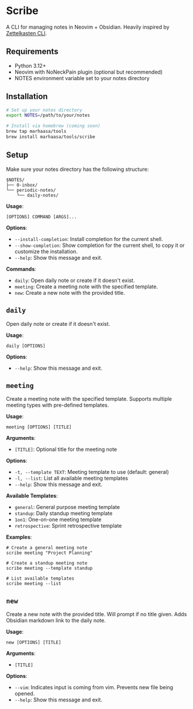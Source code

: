 # Scribe

A CLI for managing notes in Neovim + Obsidian. Heavily inspired by [Zettelkasten CLI](https://github.com/mischavandenburg/zettelkasten-cli).

## Requirements

- Python 3.12+
- Neovim with NoNeckPain plugin (optional but recommended)
- NOTES environment variable set to your notes directory

## Installation

```bash
# Set up your notes directory
export NOTES=/path/to/your/notes

# Install via homebrew (coming soon)
brew tap marhaasa/tools
brew install marhaasa/tools/scribe
```

## Setup

Make sure your notes directory has the following structure:
```
$NOTES/
├── 0-inbox/
└── periodic-notes/
    └── daily-notes/
```

**Usage**:

```console
[OPTIONS] COMMAND [ARGS]...
```

**Options**:

- `--install-completion`: Install completion for the current shell.
- `--show-completion`: Show completion for the current shell, to copy it or customize the installation.
- `--help`: Show this message and exit.

**Commands**:

- `daily`: Open daily note or create if it doesn't exist.
- `meeting`: Create a meeting note with the specified template.
- `new`: Create a new note with the provided title.

## `daily`

Open daily note or create if it doesn't exist.

**Usage**:

```console
daily [OPTIONS]
```

**Options**:

- `--help`: Show this message and exit.

## `meeting`

Create a meeting note with the specified template. Supports multiple meeting types with pre-defined templates.

**Usage**:

```console
meeting [OPTIONS] [TITLE]
```

**Arguments**:

- `[TITLE]`: Optional title for the meeting note

**Options**:

- `-t, --template TEXT`: Meeting template to use (default: general)
- `-l, --list`: List all available meeting templates
- `--help`: Show this message and exit.

**Available Templates**:

- `general`: General purpose meeting template
- `standup`: Daily standup meeting template  
- `1on1`: One-on-one meeting template
- `retrospective`: Sprint retrospective template

**Examples**:

```console
# Create a general meeting note
scribe meeting "Project Planning"

# Create a standup meeting note
scribe meeting --template standup

# List available templates
scribe meeting --list
```

## `new`

Create a new note with the provided title. Will prompt if no title given.
Adds Obsidian markdown link to the daily note.

**Usage**:

```console
new [OPTIONS] [TITLE]
```

**Arguments**:

- `[TITLE]`

**Options**:

- `--vim`: Indicates input is coming from vim. Prevents new file being opened.
- `--help`: Show this message and exit.
